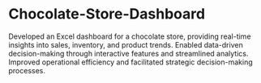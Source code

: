 # Chocolate-Store-Dashboard
Developed an Excel dashboard for a chocolate store, providing real-time insights into sales, inventory, and product trends. Enabled data-driven decision-making through interactive features and streamlined analytics. Improved operational efficiency and facilitated strategic decision-making processes.
